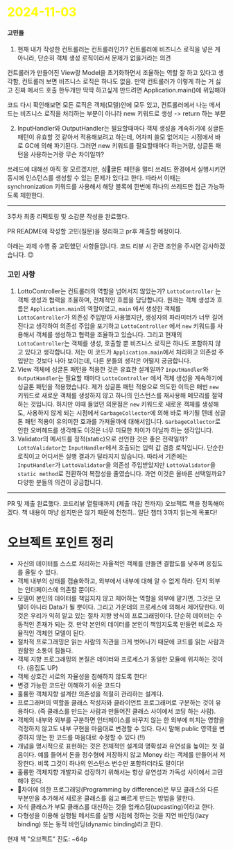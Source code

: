 # <span style="color:yellow">2024-11-03</span>


#### 고민들
1. 현재 내가 작성한 컨트롤러는 컨트롤러인가?
컨트롤러에 비즈니스 로직을 넣은 게 아니라, 단순히 객체 생성 로직이라서 문제가 없을거라는 의견

컨트롤러가 만들어진 View랑 Model을 초기화하면서 조율하는 역할 잘 하고 있다고 생각함, 컨트롤러 보면 비즈니스 로직은 하나도 없음. 만약 컨트롤러가 이렇게 하는 거 싫고 진짜 메서드 호출 한두개만 딱딱 하고싶게 만드려면 Application.main()에 위임해야

코드 다시 확인해보면 모든 로직은 객체(모델)안에 모두 있고, 컨트롤러에서 나눈 메서드는 비즈니스 로직을 처리하는 부분이 아니라 new 키워드로 생성 -> return 하는 부분


2. InputHandler와 OutputHandler는 필요할때마다 객체 생성을 계속하기에 싱글톤 패턴이 유효할 것 같아서 적용해보려고 하는데, 어차피 쓸모 없어지는 시점에서 바로 GC에 의해 파기된다. 그러면 new 키워드를 필요할때마다 하는거랑, 싱글톤 패턴을 사용하는거랑 무슨 차이일까?


쓰레드에 대해선 아직 잘 모르겠지만, 싱글톤 패턴을 멀티 쓰레드 환경에서 실행시키면 동시에 인스턴스를 생성할 수 있는 문제가 있다고 한다. 따라서 이때는 synchronization 키워드를 사용해서 해당 블록에 한번에 하나의 쓰레드만 접근 가능하도록 제한한다.



- - -

3주차 최종 리팩토링 및 소감문 작성을 완료했다. 

PR README에 작성할 고민(질문)을 정리하고 pr후 제출할 예정이다.



아래는 과제 수행 중 고민했던 사항들입니다. 코드 리뷰 시 관련 조언을 주시면 감사하겠습니다. 😊

### 고민 사항
1. LottoController는 컨트롤러의 역할을 넘어서지 않았는가?
	 `LottoController` 는 객체 생성과 협력을 조율하며, 전체적인 흐름을 담당합니다. 원래는 객체 생성과 흐름은 `Application.main`의 역할이었고, `main` 에서 생성한 객체를 `LottoController`가 의존성 주입받아 사용했지만, 생성자의 파라미터가 너무 길어진다고 생각하여 의존성 주입을 포기하고 `LottoController` 에서 `new` 키워드를 사용해서 객체를 생성하고 협력을 조율하고 있습니다. 그리고 현재의 `LottoController`는 객체를 생성, 호출할 뿐 비즈니스 로직은 하나도 포함하지 않고 있다고 생각합니다. 저는 이 코드가 `Application.main`에서 처리하고 의존성 주입받는 것보다 나아 보이는데, 다른 분들의 생각은 어떨지 궁금합니다.
2. View 객체에 싱글톤 패턴을 적용한 것은 유효한 설계일까?
	 `InputHandler`와 `OutputHandler`는 필요할 때마다 `LottoController` 에서 객체 생성을 계속하기에 싱글톤 패턴을 적용했습니다. 제가 싱글톤 패턴 적용으로 의도한 이득은 매번 `new` 키워드로 새로운 객체를 생성하지 않고 하나의 인스턴스를 재사용해 메모리를 절약하는 것입니다. 하지만 이때 들었던 의문점은 `new` 키워드로 새로운 객체를 생성해도, 사용하지 않게 되는 시점에서 `GarbageCollector`에 의해 바로 파기될 텐데 싱글톤 패턴 적용이 유의미한 효과를 가져올까에 대해서입니다. `GarbageCollector`로 인한 오버헤드를 생각해도 이것은 너무 미묘한 차이가 아닐까 하는 생각입니다.
3. Validator의 메서드를 정적(static)으로 선언한 것은 좋은 전략일까?
	 `LottoValidator`는 `InputHandler`에서 호출되는 입력 값 검증 로직입니다. 단순한 로직이고 어디서든 실행 결과가 달라지지 않습니다. 따라서 기존에는 `InputHandler`가 `LottoValidator`을 의존성 주입받았지만 `LottoValidator`을 `static method`로 전환하여 복잡성을 줄였습니다. 과연 이것은 올바른 선택일까요? 다양한 분들의 의견이 궁금합니다.


- - -

PR 및 제출 완료했다.
코드리뷰 열릴때까지 (제출 마감 전까지) 오브젝트 책을 정독해야겠다. 책 내용이 마냥 쉽지만은 않기 때문에 천천히.. 일단 챕터 3까지 읽는게 목표다!






# 오브젝트 포인트 정리
- 자신의 데이터를 스스로 처리하는 자율적인 객체를 만들면 결합도를 낮추며 응집도를 올릴 수 있다.
- 객체 내부의 상태를 캡슐화하고, 외부에서 내부에 대해 알 수 없게 하라. 단지 외부는 인터페이스에 의존할 뿐이다.
- 모델이 본인의 데이터를 책임지지 않고 제어하는 역할을 외부에 맡기면, 그것은 모델이 아니라 Data가 될 뿐이다. 그리고 가운데의 프로세스에 의해서 제어당한다. 이것은 우리가 익히 알고 있는 절차 지향 방식의 프로그래밍이다. 단순히 데이터는 수동적인 존재가 되는 것. 만약 본인의 데이터를 본인이 책임지도록 만들면 비로소 자율적인 객체인 모델이 된다.
- 절차적 프로그래밍은 읽는 사람의 직관을 크게 벗어나기 때문에 코드를 읽는 사람과 원활한 소통이 힘들다.
- 객체 지향 프로그래밍의 본질은 데이터와 프로세스가 동일한 모듈에 위치하는 것이다. (응집도 UP)
- 객체 상호간 서로의 자율성을 침해하지 않도록 한다!
- 변경 가능한 코드란 이해하기 쉬운 코드다
- 훌륭한 객체지향 설계란 의존성을 적절히 관리하는 설계다.
- 프로그래머의 역할을 클래스 작성자와 클라이언트 프로그래머로 구분하는 것이 유용하다. (즉 클래스를 만드는 사람과 만들어진 클래스 사이에서 코딩 하는 사람).
- 객체의 내부와 외부를 구분하면 인터페이스를 바꾸지 않는 한 외부에 미치는 영향을 걱정하지 않고도 내부 구현을 마음대로 변경할 수 있다. 다시 말해 public 영역을 변경하지 않는 한 코드를 마음대로 수정할 수 있다 (!!)
- 개념을 명시적으로 표현하는 것은 전체적인 설계의 명확성과 유연성을 높이는 첫 걸음이다. 예를 들어서 돈을 정수형에 저장하지 않고 Money 라는 객체를 만들어서 저장한다. 비록 그것이 하나의 인스턴스 변수만 포함하더라도 말이다!
- 훌륭한 객체지향 개발자로 성장하기 위해서는 항상 유연성과 가독성 사이에서 고민해야 한다.
- 차이에 의한 프로그래밍(Programming by difference)은 부모 클래스와 다른 부분만을 추가해서 새로운 클래스를 쉽고 빠르게 만드는 방법을 말한다.
- 자식 클래스가 부모 클래스를 대신하는 것을 업캐스팅(upcasting)이라고 한다.
- 다형성을 이용해 실행될 메서드를 실행 시점에 정하는 것을 지연 바인딩(lazy binding) 또는 동적 바인딩(dynamic binding)라고 한다.


현재 책 "오브젝트" 진도: ~64p 